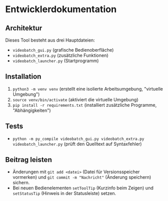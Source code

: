 # Entwicklerdokumentation

## Architektur
Dieses Tool besteht aus drei Hauptdateien:
- `videobatch_gui.py` (grafische Bedienoberfläche)
- `videobatch_extra.py` (zusätzliche Funktionen)
- `videobatch_launcher.py` (Startprogramm)

## Installation
1. `python3 -m venv venv` (erstellt eine isolierte Arbeitsumgebung, "virtuelle Umgebung")
2. `source venv/bin/activate` (aktiviert die virtuelle Umgebung)
3. `pip install -r requirements.txt` (installiert zusätzliche Programme, "Abhängigkeiten")

## Tests
- `python -m py_compile videobatch_gui.py videobatch_extra.py videobatch_launcher.py` (prüft den Quelltext auf Syntaxfehler)

## Beitrag leisten
- Änderungen mit `git add <datei>` (Datei für Versionsspeicher vormerken) und `git commit -m "Nachricht"` (Änderung speichern) sichern.
- Bei neuen Bedienelementen `setToolTip` (Kurzinfo beim Zeigen) und `setStatusTip` (Hinweis in der Statusleiste) setzen.
